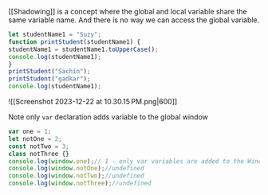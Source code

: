 [[Shadowing]] is a concept where the global and local variable share the same variable name. And there is no way we can access the global variable. 
```js
let studentName1 = "Suzy";
function printStudent(studentName1) {
studentName1 = studentName1.toUpperCase();
console.log(studentName1);
}
printStudent("Sachin");
printStudent("gadkar");
console.log(studentName1);
```

![[Screenshot 2023-12-22 at 10.30.15 PM.png|600]]


Note only `var` declaration adds variable to the global window 
```js
var one = 1;
let notOne = 2;
const notTwo = 3;
class notThree {}
console.log(window.one);// 1 - only var variables are added to the Window env
console.log(window.notOne);//undefined
console.log(window.notTwo);//undefined
console.log(window.notThree);//undefined
```